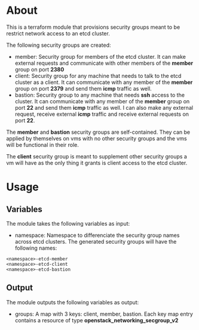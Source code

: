 # About

This is a terraform module that provisions security groups meant to be restrict network access to an etcd cluster.

The following security groups are created:
- member: Security group for members of the etcd cluster. It can make external requests and communicate with other members of the **member** group on port **2380**
- client: Security group for any machine that needs to talk to the etcd cluster as a client. It can communicate with any member of the **member** group on port **2379** and send them **icmp** traffic as well.
- bastion: Security group to any machine that needs **ssh** access to the cluster. It can communicate with any member of the **member** group on port **22** and send them **icmp** traffic as well. I can also make any external request, receive external **icmp** traffic and receive external requests on port **22**.

The **member** and **bastion** security groups are self-contained. They can be applied by themselves on vms with no other security groups and the vms will be functional in their role.

The **client** security group is meant to supplement other security groups a vm will have as the only thing it grants is client access to the etcd cluster.

# Usage

## Variables

The module takes the following variables as input:

- namespace: Namespace to differenciate the security group names across etcd clusters. The generated security groups will have the following names: 

```
<namespace>-etcd-member
<namespace>-etcd-client
<namespace>-etcd-bastion
```

## Output

The module outputs the following variables as output:

- groups: A map with 3 keys: client, member, bastion. Each key map entry contains a resource of type **openstack_networking_secgroup_v2**